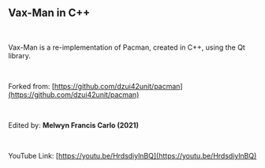 ## Vax-Man in C++

<br>

Vax-Man is a re-implementation of Pacman, created in C++, using the Qt library.

<br>

Forked from: [https://github.com/dzui42unit/pacman](https://github.com/dzui42unit/pacman)

<br>

Edited by: **Melwyn Francis Carlo (2021)**

<br>

YouTube Link: [https://youtu.be/HrdsdiylnBQ](https://youtu.be/HrdsdiylnBQ)
